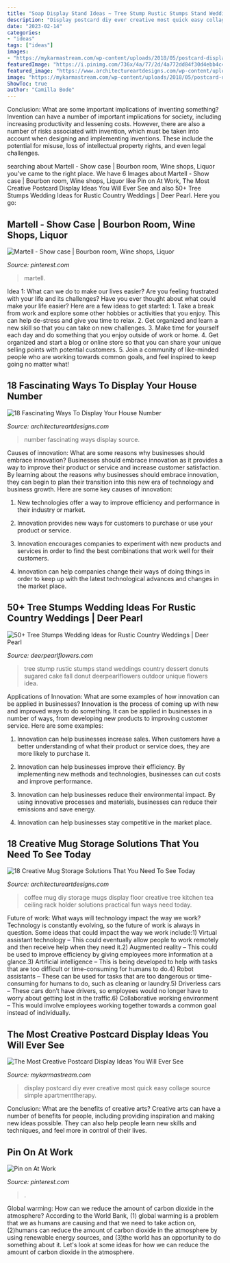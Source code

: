 ```yaml
---
title: "Soap Display Stand Ideas ~ Tree Stump Rustic Stumps Stand Weddings Country Dessert Donuts Sugared Cake Fall Donut Deerpearlflowers Outdoor Unique Flowers Idea"
description: "Display postcard diy ever creative most quick easy collage source simple apartmenttherapy"
date: "2023-02-14"
categories:
- "ideas"
tags: ["ideas"]
images:
- "https://mykarmastream.com/wp-content/uploads/2018/05/postcard-display-14-.jpg"
featuredImage: "https://i.pinimg.com/736x/4a/77/2d/4a772dd84f30d4ebb4c4a1e089ef6778.jpg"
featured_image: "https://www.architectureartdesigns.com/wp-content/uploads/2016/09/17-35.jpg"
image: "https://mykarmastream.com/wp-content/uploads/2018/05/postcard-display-14-.jpg"
ShowToc: true
author: "Camilla Bode"
---
```



Conclusion: What are some important implications of inventing something?
Invention can have a number of important implications for society, including increasing productivity and lessening costs. However, there are also a number of risks associated with invention, which must be taken into account when designing and implementing inventions. These include the potential for misuse, loss of intellectual property rights, and even legal challenges.

	

		
searching about Martell - Show case | Bourbon room, Wine shops, Liquor you've came to the right place. We have 6 Images about Martell - Show case | Bourbon room, Wine shops, Liquor like Pin on At Work, The Most Creative Postcard Display Ideas You Will Ever See and also 50+ Tree Stumps Wedding Ideas for Rustic Country Weddings | Deer Pearl. Here you go:
		
    
## Martell - Show Case | Bourbon Room, Wine Shops, Liquor

<img loading=lazy src="https://i.pinimg.com/736x/da/5b/e0/da5be0a7ed79f0afd71575fb0457a053--martell-liquor.jpg" onerror="this.onerror=null;this.src='https://tse4.mm.bing.net/th?id=OIP.BQ_BhYy0GIeeRquZZYWiUwHaJ3&amp;pid=15.1';" alt="Martell - Show case | Bourbon room, Wine shops, Liquor">

_Source: pinterest.com_

>martell. 

	

Idea 1: What can we do to make our lives easier?
Are you feeling frustrated with your life and its challenges? Have you ever thought about what could make your life easier? Here are a few ideas to get started: 1. Take a break from work and explore some other hobbies or activities that you enjoy. This can help de-stress and give you time to relax. 2. Get organized and learn a new skill so that you can take on new challenges. 3. Make time for yourself each day and do something that you enjoy outside of work or home. 4. Get organized and start a blog or online store so that you can share your unique selling points with potential customers. 5. Join a community of like-minded people who are working towards common goals, and feel inspired to keep going no matter what! 
    
## 18 Fascinating Ways To Display Your House Number

<img loading=lazy src="https://www.architectureartdesigns.com/wp-content/uploads/2016/06/8-71.jpg" onerror="this.onerror=null;this.src='https://tse4.mm.bing.net/th?id=OIP.9R7Tm80rruZy2slN8qRywwHaLH&amp;pid=15.1';" alt="18 Fascinating Ways To Display Your House Number">

_Source: architectureartdesigns.com_

>number fascinating ways display source. 

	

Causes of innovation: What are some reasons why businesses should embrace innovation?
Businesses should embrace innovation as it provides a way to improve their product or service and increase customer satisfaction. By learning about the reasons why businesses should embrace innovation, they can begin to plan their transition into this new era of technology and business growth. Here are some key causes of innovation:
1. New technologies offer a way to improve efficiency and performance in their industry or market.

2. Innovation provides new ways for customers to purchase or use your product or service.

3. Innovation encourages companies to experiment with new products and services in order to find the best combinations that work well for their customers.

4. Innovation can help companies change their ways of doing things in order to keep up with the latest technological advances and changes in the market place.


    
## 50+ Tree Stumps Wedding Ideas For Rustic Country Weddings | Deer Pearl

<img loading=lazy src="http://www.deerpearlflowers.com/wp-content/uploads/2015/05/sugared-donuts-on-stump-dessert-stand.jpg" onerror="this.onerror=null;this.src='https://tse1.mm.bing.net/th?id=OIP.hJV4kl1bdhMAMo_8G8NqZwHaLP&amp;pid=15.1';" alt="50+ Tree Stumps Wedding Ideas for Rustic Country Weddings | Deer Pearl">

_Source: deerpearlflowers.com_

>tree stump rustic stumps stand weddings country dessert donuts sugared cake fall donut deerpearlflowers outdoor unique flowers idea. 

	

Applications of Innovation: What are some examples of how innovation can be applied in businesses?
Innovation is the process of coming up with new and improved ways to do something. It can be applied in businesses in a number of ways, from developing new products to improving customer service. Here are some examples:
1. Innovation can help businesses increase sales. When customers have a better understanding of what their product or service does, they are more likely to purchase it.

2. Innovation can help businesses improve their efficiency. By implementing new methods and technologies, businesses can cut costs and improve performance.

3. Innovation can help businesses reduce their environmental impact. By using innovative processes and materials, businesses can reduce their emissions and save energy.

4. Innovation can help businesses stay competitive in the market place.

    
## 18 Creative Mug Storage Solutions That You Need To See Today

<img loading=lazy src="https://www.architectureartdesigns.com/wp-content/uploads/2016/09/17-35.jpg" onerror="this.onerror=null;this.src='https://tse4.mm.bing.net/th?id=OIP.GZhy9VZmbDjGnp6LUsZp-AHaJ4&amp;pid=15.1';" alt="18 Creative Mug Storage Solutions That You Need To See Today">

_Source: architectureartdesigns.com_

>coffee mug diy storage mugs display floor creative tree kitchen tea ceiling rack holder solutions practical fun ways need today. 

	

Future of work: What ways will technology impact the way we work?
Technology is constantly evolving, so the future of work is always in question. Some ideas that could impact the way we work include:1) Virtual assistant technology – This could eventually allow people to work remotely and then receive help when they need it.2) Augmented reality – This could be used to improve efficiency by giving employees more information at a glance.3) Artificial intelligence – This is being developed to help with tasks that are too difficult or time-consuming for humans to do.4) Robot assistants – These can be used for tasks that are too dangerous or time- consuming for humans to do, such as cleaning or laundry.5) Driverless cars – These cars don’t have drivers, so employees would no longer have to worry about getting lost in the traffic.6) Collaborative working environment – This would involve employees working together towards a common goal instead of individually.

    
## The Most Creative Postcard Display Ideas You Will Ever See

<img loading=lazy src="https://mykarmastream.com/wp-content/uploads/2018/05/postcard-display-14-.jpg" onerror="this.onerror=null;this.src='https://tse3.mm.bing.net/th?id=OIP.GITyft97OKSKfWyZv-3z_wHaK1&amp;pid=15.1';" alt="The Most Creative Postcard Display Ideas You Will Ever See">

_Source: mykarmastream.com_

>display postcard diy ever creative most quick easy collage source simple apartmenttherapy. 

	

Conclusion: What are the benefits of creative arts?
Creative arts can have a number of benefits for people, including providing inspiration and making new ideas possible. They can also help people learn new skills and techniques, and feel more in control of their lives.

    
## Pin On At Work

<img loading=lazy src="https://i.pinimg.com/736x/4a/77/2d/4a772dd84f30d4ebb4c4a1e089ef6778.jpg" onerror="this.onerror=null;this.src='https://tse2.mm.bing.net/th?id=OIP.9VSxWQ0KqPWw9zm4ie5mBAHaLi&amp;pid=15.1';" alt="Pin on At Work">

_Source: pinterest.com_

>. 

	

Global warming: How can we reduce the amount of carbon dioxide in the atmosphere?
According to the World Bank, (1) global warming is a problem that we as humans are causing and that we need to take action on, (2)humans can reduce the amount of carbon dioxide in the atmosphere by using renewable energy sources, and (3)the world has an opportunity to do something about it. Let's look at some ideas for how we can reduce the amount of carbon dioxide in the atmosphere.

